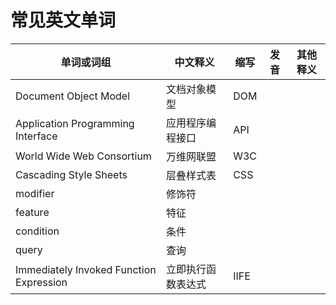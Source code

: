 # 常见英文单词

单词或词组 | 中文释义 | 缩写 | 发音 | 其他释义
-------- | ---------|-----|------|--------
Document Object Model | 文档对象模型 | DOM |
Application Programming Interface | 应用程序编程接口 | API |
World Wide Web Consortium | 万维网联盟 | W3C |
Cascading Style Sheets | 层叠样式表 | CSS |
modifier | 修饰符 |
feature | 特征 |
condition | 条件 |
query | 查询 |
Immediately Invoked Function Expression | 立即执行函数表达式 | IIFE |
